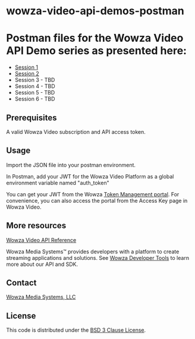 # wowza-video-api-demos-postman
# Postman files for the Wowza Video API Demo series as presented here:

- [Session 1](https://www.wowza.com/blog/wowza-video-api-session-1-live-streaming-basics)
- [Session 2](https://www.wowza.com/blog/wowza-video-api-session-2-recording-vod-streams-custom-stream-targets)
- Session 3 - TBD
- Session 4 - TBD
- Session 5 - TBD
- Session 6 - TBD

## Prerequisites
A valid Wowza Video subscription and API access token.

## Usage
Import the JSON file into your postman environment.

In Postman, add your JWT for the Wowza Video Platform as a global environment variable named "auth_token"

You can get your JWT from the Wowza [Token Management portal](https://auth.wowza.com/client/token-management). For convenience, you can also access the portal from the Access Key page in Wowza Video.


## More resources
[Wowza Video API Reference](https://api.docs.cloud.wowza.com)

Wowza Media Systems™ provides developers with a platform to create streaming applications and solutions. See [Wowza Developer Tools](https://www.wowza.com/developer) to learn more about our API and SDK.

## Contact
[Wowza Media Systems, LLC](https://www.wowza.com/contact)

## License
This code is distributed under the [BSD 3 Clause License](/LICENSE.txt).
